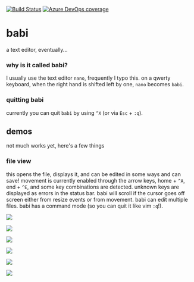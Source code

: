 [![Build Status](https://dev.azure.com/asottile/asottile/_apis/build/status/asottile.babi?branchName=master)](https://dev.azure.com/asottile/asottile/_build/latest?definitionId=29&branchName=master)
[![Azure DevOps coverage](https://img.shields.io/azure-devops/coverage/asottile/asottile/29/master.svg)](https://dev.azure.com/asottile/asottile/_build/latest?definitionId=29&branchName=master)

babi
====

a text editor, eventually...

### why is it called babi?

I usually use the text editor `nano`, frequently I typo this.  on a qwerty
keyboard, when the right hand is shifted left by one, `nano` becomes `babi`.

### quitting babi

currently you can quit `babi` by using `^X` (or via `Esc` + `:q`).

## demos

not much works yet, here's a few things

### file view

this opens the file, displays it, and can be edited in some ways and can save!
movement is currently enabled through the arrow keys, home + `^A`, end + `^E`,
and some key combinations are detected.  unknown keys are displayed as errors
in the status bar.  babi will scroll if the cursor goes off screen either from
resize events or from movement.  babi can edit multiple files.  babi has a
command mode (so you can quit it like vim `:q`!).

![](https://i.fluffy.cc/14Xc4hZg87CBnRBPGgFTKWbQFXFDmmwx.png)

![](https://i.fluffy.cc/wLvTm86lbLnjBgF0WtVQpsxW90QbJwz5.png)

![](https://i.fluffy.cc/RhVmwb8MQkZZbC399GtV99RSH3SB6FTZ.png)

![](https://i.fluffy.cc/dKDd9rBm7hsXVsgZfvXM63gC8QQxJdhk.png)

![](https://i.fluffy.cc/PQq1sqpcx59tWNFGF4nThQH1gSVHjVCn.png)

![](https://i.fluffy.cc/KfGg7NhNTTH5X4ZsxdsMt72RVg5nR79H.png)
